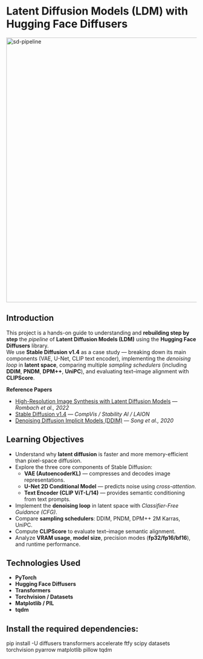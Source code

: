 # Latent Diffusion Models (LDM) with Hugging Face Diffusers

<p align="left">
<img src="https://i.ibb.co/S7Z9K4Qt/Screenshot-2025-09-20-at-09-25-01.png"  alt="sd-pipeline" width="700"/>
</p>

## Introduction
This project is a hands-on guide to understanding and **rebuilding step by step** the *pipeline* of **Latent Diffusion Models (LDM)** using the **Hugging Face Diffusers** library.  
We use **Stable Diffusion v1.4** as a case study — breaking down its main components (VAE, U-Net, CLIP text encoder), implementing the *denoising loop* in **latent space**, comparing multiple *sampling schedulers* (including **DDIM**, **PNDM**, **DPM++**, **UniPC**), and evaluating text–image alignment with **CLIPScore**.

**Reference Papers**
- [High-Resolution Image Synthesis with Latent Diffusion Models](https://arxiv.org/abs/2112.10752) — *Rombach et al., 2022*  
- [Stable Diffusion v1.4](https://huggingface.co/CompVis/stable-diffusion-v1-4) — *CompVis / Stability AI / LAION*  
- [Denoising Diffusion Implicit Models (DDIM)](https://arxiv.org/abs/2010.02502) — *Song et al., 2020*


## Learning Objectives
- Understand why **latent diffusion** is faster and more memory-efficient than pixel-space diffusion.  
- Explore the three core components of Stable Diffusion:
  - **VAE (AutoencoderKL)** — compresses and decodes image representations.
  - **U-Net 2D Conditional Model** — predicts noise using *cross-attention*.
  - **Text Encoder (CLIP ViT-L/14)** — provides semantic conditioning from text prompts.  
- Implement the **denoising loop** in latent space with *Classifier-Free Guidance (CFG)*.  
- Compare **sampling schedulers**: DDIM, PNDM, DPM++ 2M Karras, UniPC.  
- Compute **CLIPScore** to evaluate text–image semantic alignment.  
- Analyze **VRAM usage**, **model size**, precision modes (**fp32/fp16/bf16**), and runtime performance.


## Technologies Used
- **PyTorch**
- **Hugging Face Diffusers**
- **Transformers**
- **Torchvision / Datasets**
- **Matplotlib / PIL**
- **tqdm**

## Install the required dependencies:
  pip install -U diffusers transformers accelerate ftfy scipy datasets torchvision pyarrow matplotlib pillow tqdm
